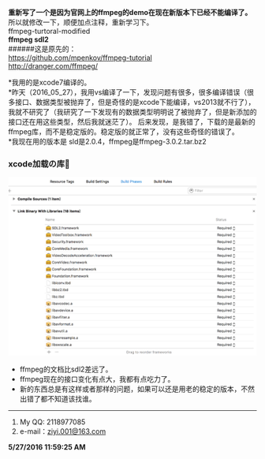 **重新写了一个是因为官网上的ffmpeg的demo在现在新版本下已经不能编译了。**   
所以就修改一下，顺便加点注释，重新学习下。  
ffmpeg-turtoral-modified  
**ffmpeg sdl2**  
######这是原先的：  
https://github.com/mpenkov/ffmpeg-tutorial  
http://dranger.com/ffmpeg/  


*我用的是xcode7编译的。  
*昨天（2016_05_27），我用vs编译了一下，发现问题有很多，很多编译错误（很多接口、数据类型被抛弃了，但是奇怪的是xcode下能编译，vs2013就不行了），我就不研究了（我研究了一下发现有的数据类型明明说了被抛弃了，但是新添加的接口还在用这些类型，然后我就迷茫了）。  后来发现，是我错了，下载的是最新的ffmpeg库，而不是稳定版的。稳定版的就正常了，没有这些奇怪的错误了。  
*我现在用的版本是 sld是2.0.4，ffmpeg是ffmpeg-3.0.2.tar.bz2  

### xcode加载の库:lollipop: 
<img src="xcode_load_libs.png" style="width: 600px;"/>

- ffmpeg的文档比sdl2差远了。
- ffmpeg现在的接口变化有点大，我都有点吃力了。
- 新的东西总是有这样或者那样的问题，如果可以还是用老的稳定的版本，不然出错了都不知道该找谁。



----------


1. My QQ: 2118977085  
2. e-mail：ziyi.001@163.com

**5/27/2016 11:59:25 AM**